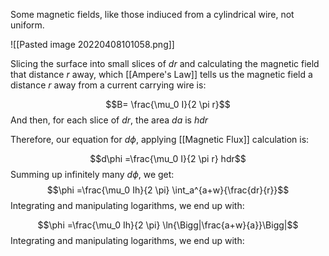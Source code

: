 Some magnetic fields, like those indiuced from a cylindrical wire, not uniform.

![[Pasted image 20220408101058.png]]

Slicing the surface into small slices of $dr$ and calculating the magnetic field that distance $r$ away, which [[Ampere's Law]] tells us the magnetic field a distance $r$ away from a current carrying wire is:

$$B=  \frac{\mu_0 I}{2 \pi r}$$
And then, for each slice of $dr$, the area $da$ is $hdr$

Therefore, our equation for $d\phi$, applying [[Magnetic Flux]] calculation is:

$$d\phi =\frac{\mu_0 I}{2 \pi r} hdr$$
Summing up infinitely many $d\phi$, we get:
$$\phi =\frac{\mu_0 Ih}{2 \pi} \int_a^{a+w}{\frac{dr}{r}}$$
Integrating and manipulating logarithms, we end up with:

$$\phi =\frac{\mu_0 Ih}{2 \pi} \ln{\Bigg|\frac{a+w}{a}}\Bigg|$$
Integrating and manipulating logarithms, we end up with:



